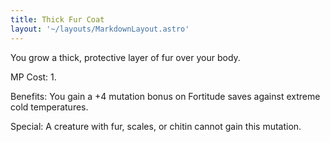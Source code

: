 ```yaml
---
title: Thick Fur Coat
layout: '~/layouts/MarkdownLayout.astro'
---
```

You grow a thick, protective layer of fur over your body.

MP Cost: 1.

Benefits: You gain a +4 mutation bonus on Fortitude saves against extreme cold
temperatures.

Special: A creature with fur, scales, or chitin cannot gain this mutation.

